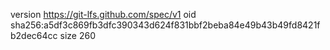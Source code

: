 version https://git-lfs.github.com/spec/v1
oid sha256:a5df3c869fb3dfc390343d624f831bbf2beba84e49b43b49fd8421fb2dec64cc
size 260
